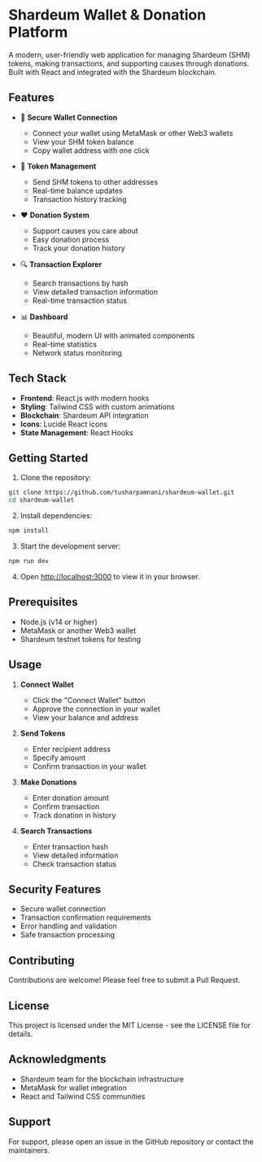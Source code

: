# Shardeum Wallet & Donation Platform

A modern, user-friendly web application for managing Shardeum (SHM) tokens, making transactions, and supporting causes through donations. Built with React and integrated with the Shardeum blockchain.

## Features

- 🔐 **Secure Wallet Connection**
  - Connect your wallet using MetaMask or other Web3 wallets
  - View your SHM token balance
  - Copy wallet address with one click

- 💸 **Token Management**
  - Send SHM tokens to other addresses
  - Real-time balance updates
  - Transaction history tracking

- ❤️ **Donation System**
  - Support causes you care about
  - Easy donation process
  - Track your donation history

- 🔍 **Transaction Explorer**
  - Search transactions by hash
  - View detailed transaction information
  - Real-time transaction status

- 📊 **Dashboard**
  - Beautiful, modern UI with animated components
  - Real-time statistics
  - Network status monitoring

## Tech Stack

- **Frontend**: React.js with modern hooks
- **Styling**: Tailwind CSS with custom animations
- **Blockchain**: Shardeum API integration
- **Icons**: Lucide React icons
- **State Management**: React Hooks

## Getting Started

1. Clone the repository:
```bash
git clone https://github.com/tusharpamnani/shardeum-wallet.git
cd shardeum-wallet
```

2. Install dependencies:
```bash
npm install
```

3. Start the development server:
```bash
npm run dev
```

4. Open [http://localhost:3000](http://localhost:3000) to view it in your browser.

## Prerequisites

- Node.js (v14 or higher)
- MetaMask or another Web3 wallet
- Shardeum testnet tokens for testing

## Usage

1. **Connect Wallet**
   - Click the "Connect Wallet" button
   - Approve the connection in your wallet
   - View your balance and address

2. **Send Tokens**
   - Enter recipient address
   - Specify amount
   - Confirm transaction in your wallet

3. **Make Donations**
   - Enter donation amount
   - Confirm transaction
   - Track donation in history

4. **Search Transactions**
   - Enter transaction hash
   - View detailed information
   - Check transaction status

## Security Features

- Secure wallet connection
- Transaction confirmation requirements
- Error handling and validation
- Safe transaction processing

## Contributing

Contributions are welcome! Please feel free to submit a Pull Request.

## License

This project is licensed under the MIT License - see the LICENSE file for details.

## Acknowledgments

- Shardeum team for the blockchain infrastructure
- MetaMask for wallet integration
- React and Tailwind CSS communities

## Support

For support, please open an issue in the GitHub repository or contact the maintainers. 